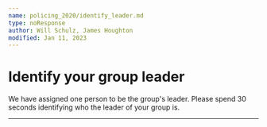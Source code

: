 ```yaml
---
name: policing_2020/identify_leader.md
type: noResponse
author: Will Schulz, James Houghton
modified: Jan 11, 2023
---
```


# Identify your group leader

We have assigned one person to be the group's leader. Please spend 30 seconds identifying who the leader of your group is.

---
